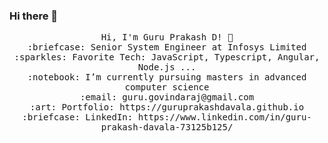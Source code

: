 ### Hi there 👋

<!--
**GuruPrakashDavala/GuruPrakashDavala** is a ✨ _special_ ✨ repository because its `README.md` (this file) appears on your GitHub profile.

Here are some ideas to get you started:

- 🔭 I’m currently working on ...
- 🌱 I’m currently learning ...
- 👯 I’m looking to collaborate on ...
- 🤔 I’m looking for help with ...
- 💬 Ask me about ...
- 📫 How to reach me: ...
- 😄 Pronouns: ...
- ⚡ Fun fact: ...
-->

 <!-- <img src=""/> 
 <hr></hr> -->
<p align="center">
  <samp>
    Hi, I'm Guru Prakash D! 👋 <br>
    :briefcase: Senior System Engineer at Infosys Limited  <br>
    :sparkles: Favorite Tech: JavaScript, Typescript, Angular, Node.js ... <br>
    :notebook: I’m currently pursuing masters in advanced computer science  <br>
    :email:	guru.govindaraj@gmail.com <br>
    :art: Portfolio: https://guruprakashdavala.github.io <br>
    :briefcase: LinkedIn: https://www.linkedin.com/in/guru-prakash-davala-73125b125/ <br>
  </samp>
</p>
